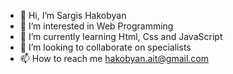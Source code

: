 - 👋 Hi, I’m Sargis Hakobyan
- 👀 I’m interested in Web Programming
- 🌱 I’m currently learning Html, Css and JavaScript
- 💞️ I’m looking to collaborate on specialists
- 📫 How to reach me hakobyan.ait@gmail.com

<!---
Informablood/Informablood is a ✨ special ✨ repository because its `README.md` (this file) appears on your GitHub profile.
You can click the Preview link to take a look at your changes.
--->
